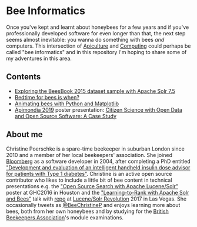 # Bee Informatics

Once you've kept and learnt about honeybees for a few years and if you've professionally developed software for even longer than that, the next step seems almost inevitable: you wanna do something with bees _and_ computers. This intersection of [Apiculture](https://en.wikipedia.org/wiki/Beekeeping) and [Computing](https://en.wikipedia.org/wiki/Computing) could perhaps be called "bee informatics" and in this repository I'm hoping to share some of my adventures in this area.

## Contents

* [Exploring the BeesBook 2015 dataset sample with Apache Solr 7.5](BeesBook2015-sample-with-ApacheSolr750/README.md)
* [Bedtime for bees is when?](bedtime-for-bees/README.md)
* [Animating bees with Python and Matplotlib](bee-animations/README.md)
* [Apimondia 2019](https://www.apimondia2019.com) poster presentation: [Citizen Science with Open Data and Open Source Software: A Case Study](apimondia-2019/apimondia-2019-christine-poerschke.pdf)

## About me

Christine Poerschke is a spare-time beekeeper in suburban London since 2010 and a member of her local beekeepers' association. She joined [Bloomberg](http://techatbloomberg.com) as a software developer in 2004, after completing a PhD entitled ["Development and evaluation of an intelligent handheld insulin dose advisor for patients with Type 1 diabetes"](https://ethos.bl.uk/OrderDetails.do?uin=uk.bl.ethos.401010). Christine is an active open source contributor who likes to include a little bit of bee content in technical presentations e.g. the ["Open Source Search with Apache Lucene/Solr"](https://www.bbhub.io/labs/sites/20/2016/10/ghc-2016-christine-poerschke.pdf) poster at GHC2016 in Houston and the ["Learning-to-Rank with Apache Solr and Bees"](https://www.slideshare.net/lucidworks/learningtorank-with-apache-solr-bees-christine-poerschke-bloomberg) talk with [repo](https://github.com/cpoerschke/ltr-with-bees) at [Lucene/Solr Revolution](http://lucenerevolution.org) 2017 in Las Vegas. She occasionally tweets as [@BeeChristineP](https://twitter.com/BeeChristineP) and enjoys learning more about bees, both from her own honeybees and by studying for the [British Beekeepers Association](https://www.bbka.org.uk)'s module examinations.
